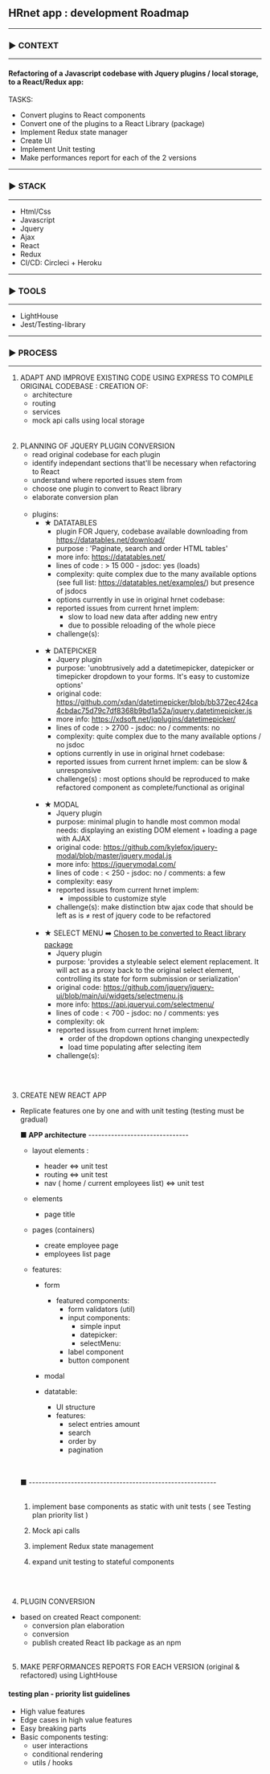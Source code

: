 ##   HRnet app : development Roadmap 
---
###  ▶︎ CONTEXT
---
#### Refactoring of a Javascript codebase with Jquery plugins / local storage, to a React/Redux app:
TASKS: 
 - Convert plugins to React components
 - Convert one of the plugins to a React Library (package)
 - Implement Redux state manager
 - Create UI
 - Implement Unit testing
 - Make performances report for each of the 2 versions

---
###  ▶︎ STACK
---
- Html/Css
- Javascript
- Jquery
- Ajax
- React
- Redux
- CI/CD: Circleci + Heroku
---
###  ▶︎ TOOLS
---
- LightHouse
- Jest/Testing-library

---
### ▶︎ PROCESS <ins></ins>
---

1. ADAPT AND IMPROVE EXISTING CODE USING EXPRESS TO COMPILE ORIGINAL CODEBASE : CREATION OF:
    - architecture
    - routing
    - services
    - mock api calls using local storage  
<br/><br/>
2. PLANNING OF JQUERY PLUGIN CONVERSION
    - read original codebase for each plugin 
    - identify independant sections that'll be necessary when refactoring to React  
    - understand where reported issues stem from
    - choose one plugin to convert to React library
    - elaborate conversion plan
<br/><br/>
    - plugins:
         - ★ DATATABLES
            - plugin FOR Jquery, codebase available downloading from https://datatables.net/download/
            - purpose : 'Paginate, search and order HTML tables'
            - more info: https://datatables.net/
            - lines of code : > 15 000  - jsdoc: yes (loads)
            - complexity: quite complex due to the many available options (see full list: https://datatables.net/examples/) but presence of jsdocs
            - options currently in use in original hrnet codebase:
            - reported issues from current hrnet implem:
                - slow to load new data after adding new entry
                - due to possible reloading of the whole piece
            - challenge(s):
<br/><br/>
        - ★ DATEPICKER
            - Jquery plugin
            - purpose: 'unobtrusively add a datetimepicker, datepicker or timepicker dropdown to your forms. It's easy to customize options'
            - original code: https://github.com/xdan/datetimepicker/blob/bb372ec424ca4cbdac75d79c7df8368b9bd1a52a/jquery.datetimepicker.js
            - more info: https://xdsoft.net/jqplugins/datetimepicker/
            - lines of code : > 2700  - jsdoc: no / comments: no
            - complexity: quite complex due to the many available options / no jsdoc
            - options currently in use in original hrnet codebase:
            - reported issues from current hrnet implem: can be slow & unresponsive
            - challenge(s) : most options should be reproduced to make refactored component as complete/functional as original
<br/><br/>
        - ★ MODAL
            - Jquery plugin
            - purpose: minimal plugin to handle most common modal needs: displaying an existing DOM element + loading a page with AJAX
            - original code: https://github.com/kylefox/jquery-modal/blob/master/jquery.modal.js
            - more info: https://jquerymodal.com/
            - lines of code : < 250  - jsdoc: no / comments: a few
            - complexity: easy
            - reported issues from current hrnet implem:
                 - impossible to customize style
            - challenge(s): make distinction btw ajax code that should be left as is ≠ rest of jquery code to be refactored
<br/><br/>
        - ★ SELECT MENU ➡️ <ins>Chosen to be converted to React library package</ins>
            - Jquery plugin
            - purpose: 'provides a styleable select element replacement. It will act as a proxy back to the original select element, controlling its state for form submission or serialization'
            - original code: https://github.com/jquery/jquery-ui/blob/main/ui/widgets/selectmenu.js
            - more info: https://api.jqueryui.com/selectmenu/
            - lines of code : < 700  - jsdoc: no / comments: yes
            - complexity: ok
            - reported issues from current hrnet implem: 
                - order of the dropdown options changing unexpectedly
                - load time populating after selecting item
            - challenge(s):
            
<br/><br/>



3. CREATE NEW REACT APP
- Replicate features one by one and with unit testing (testing must be gradual)
    
    <b>■  APP architecture</b> -------------------------------
    - layout elements :
        - header <=> unit test
        - routing <=>  unit test
        - nav ( home / current employees list)  <=>  unit test

    - elements
        - page title

    - pages (containers)
        - create employee page
        - employees list page 

    - features: 
        - form 
            - featured components:
                - form validators (util)
                - input components:
                    - simple input
                    - datepicker:
                    - selectMenu:
                - label component
                - button component
        - modal

        - datatable:
            - UI structure
            -  features:
                - select entries amount
                - search
                - order by
                - pagination

    <br/><br/>
    ■ ----------------------------------------------------------
    <br/><br/>
    1. implement base components as static with unit tests ( see Testing plan priority list ) 
    
    2. Mock api calls
    3. implement Redux state management
    4. expand unit testing to stateful components

        
<br/><br/>

4. PLUGIN CONVERSION
- based on created React component: 
    - conversion plan elaboration
    - conversion
    - publish created React lib package as an npm
<br/><br/>

5. MAKE PERFORMANCES REPORTS FOR EACH VERSION (original & refactored) using LightHouse



#### testing plan - priority list guidelines

- High value features
- Edge cases in high value features
- Easy breaking parts
- Basic components testing:
    - user interactions
    - conditional rendering
    - utils / hooks



















